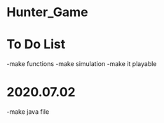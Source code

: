 # Hunter_Game

# To Do List
-make functions
-make simulation
-make it playable
# 2020.07.02
-make java file
